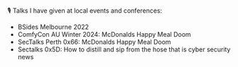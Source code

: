 🎙️ Talks I have given at local events and conferences:

* BSides Melbourne 2022
* ComfyCon AU Winter 2024: McDonalds Happy Meal Doom
* SecTalks Perth 0x66: McDonalds Happy Meal Doom
* Sectalks 0x5D: How to distill and sip from the hose that is cyber security news
